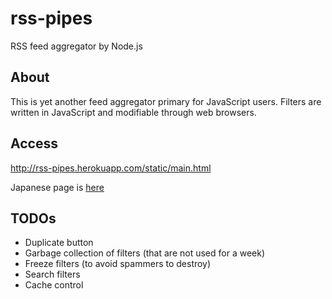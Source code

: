 rss-pipes
=========

RSS feed aggregator by Node.js

About
-----

This is yet another feed aggregator primary for JavaScript users.
Filters are written in JavaScript and modifiable through web browsers.

Access
------

<http://rss-pipes.herokuapp.com/static/main.html>

Japanese page is [here](https://dai-shi.github.com/rss-pipes/)


TODOs
-----

* Duplicate button
* Garbage collection of filters (that are not used for a week)
* Freeze filters (to avoid spammers to destroy)
* Search filters
* Cache control
